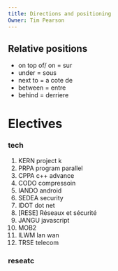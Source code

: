 ```yaml
---
title: Directions and positioning
Owner: Tim Pearson
---
```

## Relative positions
- on top of/ on = sur
- under = sous
- next to = a cote de
- between = entre
- behind = derriere
# Electives
### tech
1. KERN project k
2. PRPA program parallel
3. CPPA c++ advance
4. CODO compressoin
5. IANDO android
6. SEDEA security
7. IDOT dot net
8. [RESE] Réseaux et sécurité
9. JANGU javascript
10. MOB2
11. ILWM lan wan
12. TRSE telecom
  
### reseatc